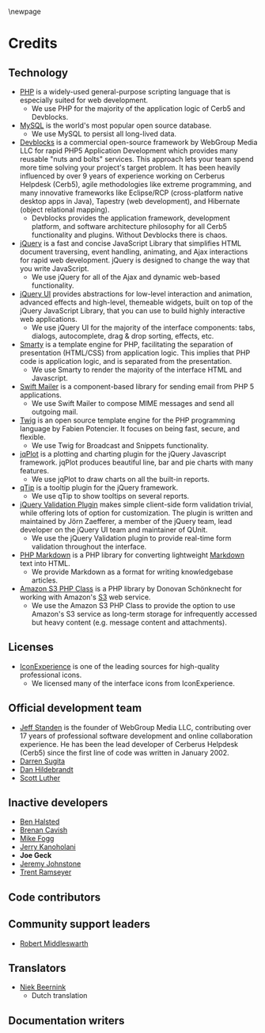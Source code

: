 \newpage

# Credits #

## Technology ##

* [PHP](http://www.php.net/) is a widely-used general-purpose scripting language that is especially suited for web development.
	* We use PHP for the majority of the application logic of Cerb5 and Devblocks.
* [MySQL](http://www.mysql.com/) is the world's most popular open source database.
	* We use MySQL to persist all long-lived data.
* [Devblocks](http://www.devblocks.com/) is a commercial open-source framework by WebGroup Media LLC for rapid PHP5 Application Development which provides many reusable "nuts and bolts" services. This approach lets your team spend more time solving your project's target problem.  It has been heavily influenced by over 9 years of experience working on Cerberus Helpdesk (Cerb5), agile methodologies like extreme programming, and many innovative frameworks like Eclipse/RCP (cross-platform native desktop apps in Java), Tapestry (web development), and Hibernate (object relational mapping).
	* Devblocks provides the application framework, development platform, and software architecture philosophy for all Cerb5 functionality and plugins.  Without Devblocks there is chaos.
* [jQuery](http://jquery.com/) is a fast and concise JavaScript Library that simplifies HTML document traversing, event handling, animating, and Ajax interactions for rapid web development. jQuery is designed to change the way that you write JavaScript.
	* We use jQuery for all of the Ajax and dynamic web-based functionality.
* [jQuery UI](http://jqueryui.com/) provides abstractions for low-level interaction and animation, advanced effects and high-level, themeable widgets, built on top of the jQuery JavaScript Library, that you can use to build highly interactive web applications.
	* We use jQuery UI for the majority of the interface components: tabs, dialogs, autocomplete, drag & drop sorting, effects, etc.
* [Smarty](http://www.smarty.net/) is a template engine for PHP, facilitating the separation of presentation (HTML/CSS) from application logic. This implies that PHP code is application logic, and is separated from the presentation.
	* We use Smarty to render the majority of the interface HTML and Javascript.
* [Swift Mailer](http://swiftmailer.org/) is a component-based library for sending email from PHP 5 applications.
	* We use Swift Mailer to compose MIME messages and send all outgoing mail.
* [Twig](http://www.twig-project.org/) is an open source template engine for the PHP programming language by Fabien Potencier.  It focuses on being fast, secure, and flexible.
	* We use Twig for Broadcast and Snippets functionality.
* [jqPlot](http://www.jqplot.com/) is a plotting and charting plugin for the jQuery Javascript framework. jqPlot produces beautiful line, bar and pie charts with many features.
	* We use jqPlot to draw charts on all the built-in reports.
* [qTip](http://craigsworks.com/projects/qtip/) is a tooltip plugin for the jQuery framework.
	* We use qTip to show tooltips on several reports.
* [jQuery Validation Plugin](http://bassistance.de/jquery-plugins/jquery-plugin-validation/) makes simple client-side form validation trivial, while offering lots of option for customization.  The plugin is written and maintained by Jörn Zaefferer, a member of the jQuery team, lead developer on the jQuery UI team and maintainer of QUnit.
	* We use the jQuery Validation plugin to provide real-time form validation throughout the interface.
* [PHP Markdown](http://michelf.com/projects/php-markdown/) is a PHP library for converting lightweight [Markdown](http://daringfireball.net/projects/markdown/) text into HTML.
	* We provide Markdown as a format for writing knowledgebase articles.
* [Amazon S3 PHP Class](http://undesigned.org.za/2007/10/22/amazon-s3-php-class) is a PHP library by Donovan Schönknecht for working with Amazon's [S3](http://aws.amazon.com/s3/) web service.
	* We use the Amazon S3 PHP Class to provide the option to use Amazon's S3 service as long-term storage for infrequently accessed but heavy content (e.g. message content and attachments).

## Licenses ##

* [IconExperience](http://www.iconexperience.com/) is one of the leading sources for high-quality professional icons.
	* We licensed many of the interface icons from IconExperience.

<!-- icons from Japan -->

## Official development team ##

* [Jeff Standen](http://www.linkedin.com/in/jeffstanden) is the founder of WebGroup Media LLC, contributing over 17 years of professional software development and online collaboration experience.  He has been the lead developer of Cerberus Helpdesk (Cerb5) since the first line of code was written in January 2002.
* [Darren Sugita](http://www.linkedin.com/pub/darren-sugita/24/234/978)
* [Dan Hildebrandt](http://www.linkedin.com/in/danielhildebrandt)
* [Scott Luther](http://www.linkedin.com/pub/scott-luther/7/3b3/98)

## Inactive developers ##

* [Ben Halsted](http://www.linkedin.com/in/bhalsted)
* [Brenan Cavish](http://www.linkedin.com/pub/brenan-cavish/21/a89/57b)
* [Mike Fogg](http://www.linkedin.com/in/mikefogg)
* [Jerry Kanoholani](http://www.linkedin.com/pub/jerry-kanoholani/19/74/977)
* **Joe Geck**
* [Jeremy Johnstone](http://www.linkedin.com/in/jsjohnst)
* [Trent Ramseyer](http://www.linkedin.com/in/trentramseyer)

## Code contributors ##

## Community support leaders ##

* [Robert Middleswarth](http://www.linkedin.com/in/robertmiddleswarth)

## Translators ##

* [Niek Beernink](http://nl.linkedin.com/in/nbeernink)
	* Dutch translation

## Documentation writers ##

